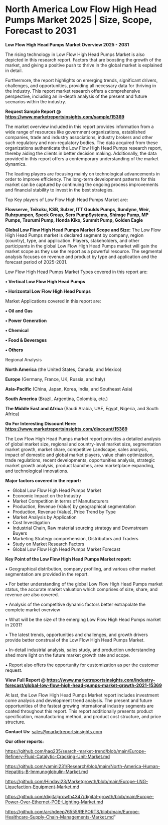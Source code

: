  # North America Low Flow High Head Pumps Market 2025 | Size, Scope, Forecast to 2031

<Strong> Low Flow High Head Pumps Market Overview 2025 - 2031</strong>

The rising technology in Low Flow High Head Pumps Market is also depicted in this research report. Factors that are boosting the growth of the market, and giving a positive push to thrive in the global market is explained in detail.

Furthermore, the report highlights on emerging trends, significant drivers, challenges, and opportunities, providing all necessary data for thriving in the industry. This report market research offers a comprehensive perspective, including an in-depth analysis of the present and future scenarios within the industry.

<strong>Request Sample Report @ <a href=https://www.marketreportsinsights.com/sample/15369>https://www.marketreportsinsights.com/sample/15369</a></strong>

The market overview included in this report provides information from a wide range of resources like government organizations, established companies, trade and industry associations, industry brokers and other such regulatory and non-regulatory bodies. The data acquired from these organizations authenticate the Low Flow High Head Pumps research report, thereby aiding the clients in better decision making. Additionally, the data provided in this report offers a contemporary understanding of the market dynamics.

The leading players are focusing mainly on technological advancements in order to improve efficiency. The long-term development patterns for this market can be captured by continuing the ongoing process improvements and financial stability to invest in the best strategies.

Top Key players of Low Flow High Head Pumps Market are:

<strong>Flowserve, Teikoku, KSB, Sulzer, ITT Goulds Pumps, Sundyne, Weir, Ruhrpumpen, Speck Group, Sero PumpSystems, Shimge Pump, MP Pumps, Tsurumi Pump, Honda Kiko, Summit Pump, Golden Eagle</strong>

<strong><b>Global Low Flow High Head Pumps Market Scope and Size:</b></strong>
The Low Flow High Head Pumps market is declared segment by company, region (country), type, and application. Players, stakeholders, and other participants in the global Low Flow High Head Pumps market will gain the market scope as they use the report as a powerful resource. The segmental analysis focuses on revenue and product by type and application and the forecast period of 2025-2031.

Low Flow High Head Pumps Market Types covered in this report are:

<strong>• Vertical Low Flow High Head Pumps

• Horizontal Low Flow High Head Pumps</strong>

Market Applications covered in this report are:

<strong>• Oil and Gas

• Power Generation

• Chemical

• Food & Beverages

• Others</strong> 

Regional Analysis

<strong>North America</strong> (the United States, Canada, and Mexico)

<strong>Europe</strong> (Germany, France, UK, Russia, and Italy)

<strong>Asia-Pacific</strong> (China, Japan, Korea, India, and Southeast Asia)

<strong>South America</strong> (Brazil, Argentina, Colombia, etc.)

<strong>The Middle East and Africa</strong> (Saudi Arabia, UAE, Egypt, Nigeria, and South Africa)

<strong>Go For Interesting Discount Here: <a href=https://www.marketreportsinsights.com/discount/15369>https://www.marketreportsinsights.com/discount/15369</a></strong>

The Low Flow High Head Pumps market report provides a detailed analysis of global market size, regional and country-level market size, segmentation market growth, market share, competitive Landscape, sales analysis, impact of domestic and global market players, value chain optimization, trade regulations, recent developments, opportunities analysis, strategic market growth analysis, product launches, area marketplace expanding, and technological innovations.

<strong><b>Major factors covered in the report:</b></strong>
<ul>
  <li>Global Low Flow High Head Pumps Market </li>
  <li>Economic Impact on the Industry</li>
  <li>Market Competition in terms of Manufacturers</li>
  <li>Production, Revenue (Value) by geographical segmentation</li>
  <li>Production, Revenue (Value), Price Trend by Type</li>
  <li>Market Analysis by Application</li>
  <li>Cost Investigation</li>
  <li>Industrial Chain, Raw material sourcing strategy and Downstream Buyers</li>
  <li>Marketing Strategy comprehension, Distributors and Traders</li>
  <li>Study on Market Research Factors</li>
  <li>Global Low Flow High Head Pumps Market Forecast</li>
</ul>

<strong><b>Key Point of the Low Flow High Head Pumps Market report:</b></strong>

• Geographical distribution, company profiling, and various other market segmentation are provided in the report.

• For better understanding of the global Low Flow High Head Pumps market status, the accurate market valuation which comprises of size, share, and revenue are also covered.

• Analysis of the competitive dynamic factors better extrapolate the complete market overview

• What will be the size of the emerging Low Flow High Head Pumps market in 2031?

• The latest trends, opportunities and challenges, and growth drivers provide better construal of the Low Flow High Head Pumps Market.

• In-detail industrial analysis, sales study, and production understanding shed more light on the future market growth rate and scope.

• Report also offers the opportunity for customization as per the customer request.

<strong><b>View Full Report @ <a href=https://www.marketreportsinsights.com/industry-forecast/global-low-flow-high-head-pumps-market-growth-2021-15369>https://www.marketreportsinsights.com/industry-forecast/global-low-flow-high-head-pumps-market-growth-2021-15369</a></b></strong>


At last, the Low Flow High Head Pumps Market report includes investment come analysis and development trend analysis. The present and future opportunities of the fastest growing international industry segments are coated throughout this report. This report additionally presents product specification, manufacturing method, and product cost structure, and price structure.

<strong>Contact Us:</strong>
sales@marketreportsinsights.com

<strong>Our other reports:</strong>

<a href=https://github.com/haq235/search-market-trend/blob/main/Europe-Refinery-Fluid-Catalytic-Cracking-Unit-Market.md>https://github.com/haq235/search-market-trend/blob/main/Europe-Refinery-Fluid-Catalytic-Cracking-Unit-Market.md</a>

<a href=https://github.com/yamini231/Research/blob/main/North-America-Human-Hepatitis-B-Immunoglobulin-Market.md>https://github.com/yamini231/Research/blob/main/North-America-Human-Hepatitis-B-Immunoglobulin-Market.md</a>

<a href=https://github.com/Hindavi23/Marketgrowth/blob/main/Europe-LNG-Liquefaction-Equipment-Market.md>https://github.com/Hindavi23/Marketgrowth/blob/main/Europe-LNG-Liquefaction-Equipment-Market.md</a>

<a href=https://github.com/digitalgrowth4347/digital-growth/blob/main/Europe-Power-Over-Ethernet-POE-Lighting-Market.md>https://github.com/digitalgrowth4347/digital-growth/blob/main/Europe-Power-Over-Ethernet-POE-Lighting-Market.md</a>

<a href=https://github.com/arshdeep76555/REPORTS/blob/main/Europe-Healthcare-Supply-Chain-Managements-Market.md>https://github.com/arshdeep76555/REPORTS/blob/main/Europe-Healthcare-Supply-Chain-Managements-Market.md</a>"
